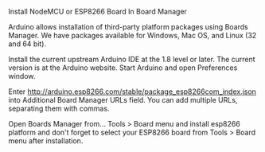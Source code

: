 Install NodeMCU or ESP8266 Board In Board Manager

Arduino allows installation of third-party platform packages using Boards Manager.
We have packages available for Windows, Mac OS, and Linux (32 and 64 bit).

Install the current upstream Arduino IDE at the 1.8 level or later. The current version is at the Arduino website.
Start Arduino and open Preferences window.

Enter http://arduino.esp8266.com/stable/package_esp8266com_index.json into Additional Board Manager URLs field.
You can add multiple URLs, separating them with commas.

Open Boards Manager from... 
Tools > Board menu and install esp8266 platform and don't forget to select your ESP8266 board from Tools > Board menu after installation.
